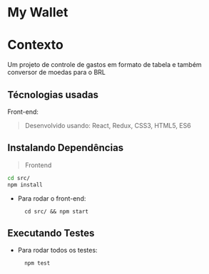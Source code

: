 # My Wallet

# Contexto
Um projeto de controle de gastos em formato de tabela e também conversor de moedas para o BRL

## Técnologias usadas

Front-end:
> Desenvolvido usando: React, Redux, CSS3, HTML5, ES6


## Instalando Dependências

> Frontend
```bash
cd src/
npm install
```

* Para rodar o front-end:

  ```
    cd src/ && npm start
  ```

## Executando Testes

* Para rodar todos os testes:

  ```
    npm test
  ```
